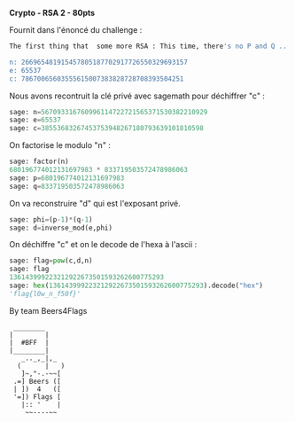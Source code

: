 **Crypto - RSA 2 - 80pts**

Fournit dans l'énoncé du challenge :

```BASH
The first thing that  some more RSA : This time, there's no P and Q .. this : 

n: 266965481915457805187702917726550329693157
e: 65537
c: 78670065603555615007383828728708393504251
```

Nous avons recontruit la clé privé avec sagemath pour déchiffrer "c" :

```PYTHON
sage: n=567093316760996114722721565371530382210929
sage: e=65537
sage: c=38553683267453753948267180793639101810598
```

On factorise le modulo "n" :

```PYTHON
sage: factor(n)
680196774012131697983 * 833719503572478986063
sage: p=680196774012131697983
sage: q=833719503572478986063
```

On va reconstruire "d" qui est l'exposant privé.

```PYTHON
sage: phi=(p-1)*(q-1)
sage: d=inverse_mod(e,phi)
```


On déchiffre "c" et on le decode de l'hexa à l'ascii :

```PYTHON
sage: flag=pow(c,d,n)
sage: flag
136143999223212922673501593262600775293
sage: hex(136143999223212922673501593262600775293).decode("hex")
'flag{l0w_n_f50f}'
```



By team Beers4Flags


```
 ________
|        |
|  #BFF  |
|________|
   _.._,_|,_
  (      |   )
   ]~,"-.-~~[
 .=] Beers ([
 | ])  4   ([
 '=]) Flags [
   |:: '    |
    ~~----~~
```

